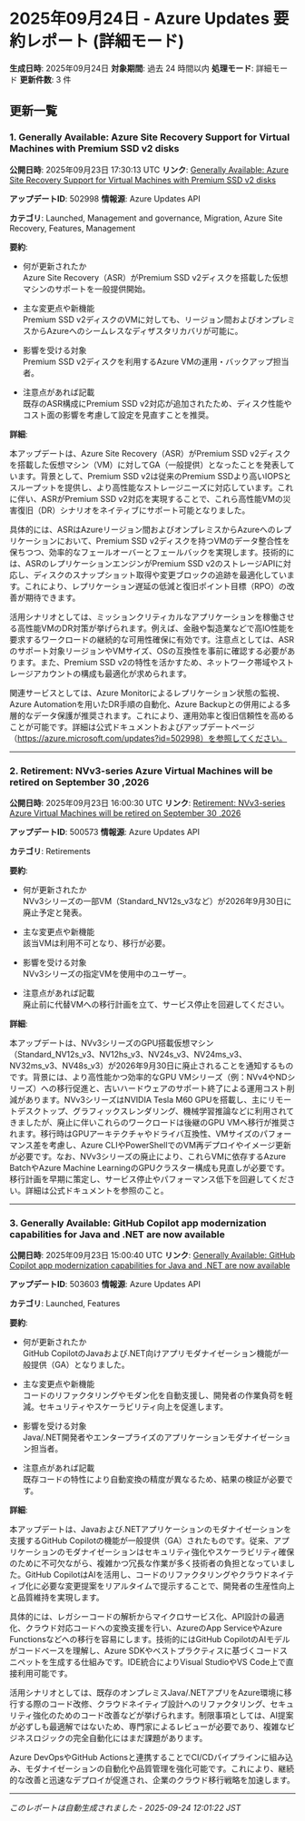 # 2025年09月24日 - Azure Updates 要約レポート (詳細モード)

**生成日時**: 2025年09月24日
**対象期間**: 過去 24 時間以内
**処理モード**: 詳細モード
**更新件数**: 3 件

## 更新一覧

### 1. Generally Available: Azure Site Recovery Support for Virtual Machines with Premium SSD v2 disks

**公開日時**: 2025年09月23日 17:30:13 UTC
**リンク**: [Generally Available: Azure Site Recovery Support for Virtual Machines with Premium SSD v2 disks](https://azure.microsoft.com/updates?id=502998)

**アップデートID**: 502998
**情報源**: Azure Updates API

**カテゴリ**: Launched, Management and governance, Migration, Azure Site Recovery, Features, Management

**要約**:

- 何が更新されたか  
Azure Site Recovery（ASR）がPremium SSD v2ディスクを搭載した仮想マシンのサポートを一般提供開始。

- 主な変更点や新機能  
Premium SSD v2ディスクのVMに対しても、リージョン間およびオンプレミスからAzureへのシームレスなディザスタリカバリが可能に。

- 影響を受ける対象  
Premium SSD v2ディスクを利用するAzure VMの運用・バックアップ担当者。

- 注意点があれば記載  
既存のASR構成にPremium SSD v2対応が追加されたため、ディスク性能やコスト面の影響を考慮して設定を見直すことを推奨。

**詳細**:

本アップデートは、Azure Site Recovery（ASR）がPremium SSD v2ディスクを搭載した仮想マシン（VM）に対してGA（一般提供）となったことを発表しています。背景として、Premium SSD v2は従来のPremium SSDより高いIOPSとスループットを提供し、より高性能なストレージニーズに対応しています。これに伴い、ASRがPremium SSD v2対応を実現することで、これら高性能VMの災害復旧（DR）シナリオをネイティブにサポート可能となりました。

具体的には、ASRはAzureリージョン間およびオンプレミスからAzureへのレプリケーションにおいて、Premium SSD v2ディスクを持つVMのデータ整合性を保ちつつ、効率的なフェールオーバーとフェールバックを実現します。技術的には、ASRのレプリケーションエンジンがPremium SSD v2のストレージAPIに対応し、ディスクのスナップショット取得や変更ブロックの追跡を最適化しています。これにより、レプリケーション遅延の低減と復旧ポイント目標（RPO）の改善が期待できます。

活用シナリオとしては、ミッションクリティカルなアプリケーションを稼働させる高性能VMのDR対策が挙げられます。例えば、金融や製造業などで高IO性能を要求するワークロードの継続的な可用性確保に有効です。注意点としては、ASRのサポート対象リージョンやVMサイズ、OSの互換性を事前に確認する必要があります。また、Premium SSD v2の特性を活かすため、ネットワーク帯域やストレージアカウントの構成も最適化が求められます。

関連サービスとしては、Azure Monitorによるレプリケーション状態の監視、Azure Automationを用いたDR手順の自動化、Azure Backupとの併用による多層的なデータ保護が推奨されます。これにより、運用効率と復旧信頼性を高めることが可能です。詳細は公式ドキュメントおよびアップデートページ（https://azure.microsoft.com/updates?id=502998）を参照してください。

---

### 2. Retirement: NVv3-series Azure Virtual Machines will be retired on September 30 ,2026

**公開日時**: 2025年09月23日 16:00:30 UTC
**リンク**: [Retirement: NVv3-series Azure Virtual Machines will be retired on September 30 ,2026](https://azure.microsoft.com/updates?id=500573)

**アップデートID**: 500573
**情報源**: Azure Updates API

**カテゴリ**: Retirements

**要約**:

- 何が更新されたか  
NVv3シリーズの一部VM（Standard_NV12s_v3など）が2026年9月30日に廃止予定と発表。

- 主な変更点や新機能  
該当VMは利用不可となり、移行が必要。

- 影響を受ける対象  
NVv3シリーズの指定VMを使用中のユーザー。

- 注意点があれば記載  
廃止前に代替VMへの移行計画を立て、サービス停止を回避してください。

**詳細**:

本アップデートは、NVv3シリーズのGPU搭載仮想マシン（Standard_NV12s_v3、NV12hs_v3、NV24s_v3、NV24ms_v3、NV32ms_v3、NV48s_v3）が2026年9月30日に廃止されることを通知するものです。背景には、より高性能かつ効率的なGPU VMシリーズ（例：NVv4やNDシリーズ）への移行促進と、古いハードウェアのサポート終了による運用コスト削減があります。NVv3シリーズはNVIDIA Tesla M60 GPUを搭載し、主にリモートデスクトップ、グラフィックスレンダリング、機械学習推論などに利用されてきましたが、廃止に伴いこれらのワークロードは後継のGPU VMへ移行が推奨されます。移行時はGPUアーキテクチャやドライバ互換性、VMサイズのパフォーマンス差を考慮し、Azure CLIやPowerShellでのVM再デプロイやイメージ更新が必要です。なお、NVv3シリーズの廃止により、これらVMに依存するAzure BatchやAzure Machine LearningのGPUクラスター構成も見直しが必要です。移行計画を早期に策定し、サービス停止やパフォーマンス低下を回避してください。詳細は公式ドキュメントを参照のこと。

---

### 3. Generally Available: GitHub Copilot app modernization capabilities for Java and .NET are now available

**公開日時**: 2025年09月23日 15:00:40 UTC
**リンク**: [Generally Available: GitHub Copilot app modernization capabilities for Java and .NET are now available](https://azure.microsoft.com/updates?id=503603)

**アップデートID**: 503603
**情報源**: Azure Updates API

**カテゴリ**: Launched, Features

**要約**:

- 何が更新されたか  
GitHub CopilotのJavaおよび.NET向けアプリモダナイゼーション機能が一般提供（GA）となりました。

- 主な変更点や新機能  
コードのリファクタリングやモダン化を自動支援し、開発者の作業負荷を軽減。セキュリティやスケーラビリティ向上を促進します。

- 影響を受ける対象  
Java/.NET開発者やエンタープライズのアプリケーションモダナイゼーション担当者。

- 注意点があれば記載  
既存コードの特性により自動変換の精度が異なるため、結果の検証が必要です。

**詳細**:

本アップデートは、Javaおよび.NETアプリケーションのモダナイゼーションを支援するGitHub Copilotの機能が一般提供（GA）されたものです。従来、アプリケーションのモダナイゼーションはセキュリティ強化やスケーラビリティ確保のために不可欠ながら、複雑かつ冗長な作業が多く技術者の負担となっていました。GitHub CopilotはAIを活用し、コードのリファクタリングやクラウドネイティブ化に必要な変更提案をリアルタイムで提示することで、開発者の生産性向上と品質維持を実現します。

具体的には、レガシーコードの解析からマイクロサービス化、API設計の最適化、クラウド対応コードへの変換支援を行い、AzureのApp ServiceやAzure Functionsなどへの移行を容易にします。技術的にはGitHub CopilotのAIモデルがコードベースを理解し、Azure SDKやベストプラクティスに基づくコードスニペットを生成する仕組みです。IDE統合によりVisual StudioやVS Code上で直接利用可能です。

活用シナリオとしては、既存のオンプレミスJava/.NETアプリをAzure環境に移行する際のコード改修、クラウドネイティブ設計へのリファクタリング、セキュリティ強化のためのコード改善などが挙げられます。制限事項としては、AI提案が必ずしも最適解ではないため、専門家によるレビューが必要であり、複雑なビジネスロジックの完全自動化にはまだ課題があります。

Azure DevOpsやGitHub Actionsと連携することでCI/CDパイプラインに組み込み、モダナイゼーションの自動化や品質管理を強化可能です。これにより、継続的な改善と迅速なデプロイが促進され、企業のクラウド移行戦略を加速します。

---


*このレポートは自動生成されました - 2025-09-24 12:01:22 JST*